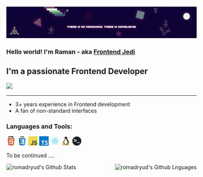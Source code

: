 ![Preview](https://github.com/romadryud/romadryud/blob/master/assets/preview.png?raw=true)

### Hello world! I'm Raman - aka [Frontend Jedi](https://www.youtube.com/channel/UC3YV2l9Ymci0R98Vk_qUHOQ)

## I'm a passionate Frontend Developer
[![](https://img.shields.io/badge/-Raman%20Aktsisiuk-blue?logo=linkedin&style=flat-square)](https://www.linkedin.com/in/ramanaktsisiuk/)

---
- 3+ years experience in Frontend development
- A fan of non-standard interfaces

### Languages and Tools:


<code><img height="25" src="https://raw.githubusercontent.com/github/explore/80688e429a7d4ef2fca1e82350fe8e3517d3494d/topics/html/html.png"></code>
<code><img height="25" src="https://raw.githubusercontent.com/github/explore/80688e429a7d4ef2fca1e82350fe8e3517d3494d/topics/css/css.png"></code>
<code><img height="25" src="https://raw.githubusercontent.com/github/explore/80688e429a7d4ef2fca1e82350fe8e3517d3494d/topics/javascript/javascript.png"></code>
<code><img height="25" src="https://raw.githubusercontent.com/github/explore/80688e429a7d4ef2fca1e82350fe8e3517d3494d/topics/typescript/typescript.png"></code>
<code><img height="25" src="https://raw.githubusercontent.com/github/explore/80688e429a7d4ef2fca1e82350fe8e3517d3494d/topics/react/react.png"></code>
<code><img height="25" src="https://raw.githubusercontent.com/github/explore/80688e429a7d4ef2fca1e82350fe8e3517d3494d/topics/linux/linux.png"></code>
<code><img height="25" src="https://raw.githubusercontent.com/github/explore/80688e429a7d4ef2fca1e82350fe8e3517d3494d/topics/terminal/terminal.png"></code>

To be continued ....

<img height="160em" align="left" alt="romadryud's Github Stats" src="https://github-readme-stats.codestackr.vercel.app/api?username=romadryud&show_icons=true" />
<img height="160em" align="right" alt="romadryud's Github Lnguages" src="https://github-readme-stats-eight-theta.vercel.app/api/top-langs/?username=romadryud&theme=vue&layout=compact" />
